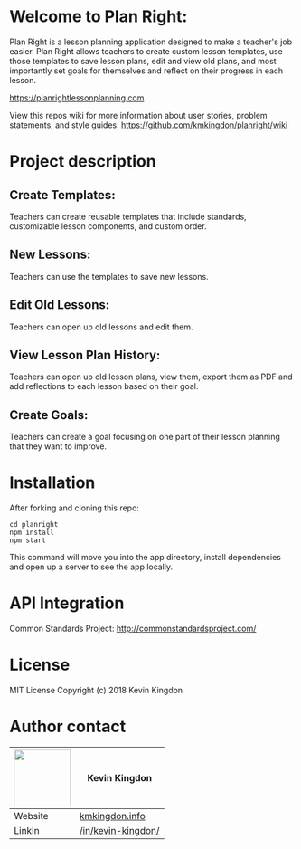 # Welcome to Plan Right:
Plan Right is a lesson planning application designed to make a teacher's job easier. Plan Right allows teachers to create custom lesson templates, use those templates to save lesson plans, edit and view old plans, and most importantly set goals for themselves and reflect on their progress in each lesson.

https://planrightlessonplanning.com

View this repos wiki for more information about user stories, problem statements, and style guides:
https://github.com/kmkingdon/planright/wiki

# Project description
## Create Templates:
Teachers can create reusable templates that include standards, customizable lesson components, and custom order.


## New Lessons:
Teachers can use the templates to save new lessons.

## Edit Old Lessons:
Teachers can open up old lessons and edit them.

## View Lesson Plan History:
Teachers can open up old lesson plans, view them, export them as PDF and add reflections to each lesson based on their goal.

## Create Goals:
Teachers can create a goal focusing on one part of their lesson planning that they want to improve.


# Installation
After forking and cloning this repo:
```
cd planright
npm install
npm start

```
This command will move you into the app directory, install dependencies and open up a server to see the app locally.

# API Integration

Common Standards Project:
http://commonstandardsproject.com/

# License
MIT License Copyright (c) 2018 Kevin Kingdon

# Author contact

|<img src="https://user-images.githubusercontent.com/32685092/35702971-d0b4e966-0757-11e8-8098-c2819dff5e58.png" width="100"> | Kevin Kingdon                    |
| ------------- | ------------- |
| Website  | [kmkingdon.info](https://kmkingdon.info) |
| LinkIn   | [/in/kevin-kingdon/](https://www.linkedin.com/in/kevin-kingdon/) |
